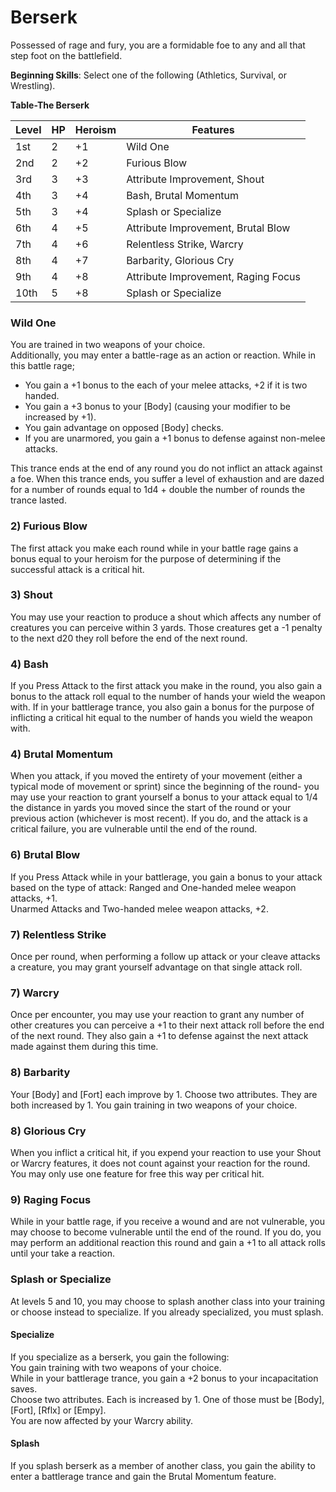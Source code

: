 # Berserk
Possessed of rage and fury, you are a formidable foe to any and all that step foot on the battlefield.

**Beginning Skills**: Select one of the following (Athletics, Survival, or Wrestling).

**Table-The Berserk**

| Level | HP | Heroism  | Features                                          |
|-------|----|----------|---------------------------------------------------|
| 1st   | 2  |    +1    | Wild One                                          |
| 2nd   | 2  |    +2    | Furious Blow                                      |
| 3rd   | 3  |    +3    | Attribute Improvement, Shout                      |
| 4th   | 3  |    +4    | Bash, Brutal Momentum                             |
| 5th   | 3  |    +4    | Splash or Specialize                              |
| 6th   | 4  |    +5    | Attribute Improvement, Brutal Blow                |
| 7th   | 4  |    +6    | Relentless Strike, Warcry                         |
| 8th   | 4  |    +7    | Barbarity, Glorious Cry                           |
| 9th   | 4  |    +8    | Attribute Improvement, Raging Focus               |
| 10th  | 5  |    +8    | Splash or Specialize                              |


### Wild One
You are trained in two weapons of your choice.  
Additionally, you may enter a battle-rage as an action or reaction. While in this battle rage;  
* You gain a +1 bonus to the each of your melee attacks, +2 if it is two handed.  
* You gain a +3 bonus to your [Body] (causing your modifier to be increased by +1).
* You gain advantage on opposed [Body] checks.
* If you are unarmored, you gain a +1 bonus to defense against non-melee attacks.  

This trance ends at the end of any round you do not inflict an attack against a foe. When this trance ends, you suffer a level of exhaustion and are dazed for a number of rounds equal to 1d4 + double the number of rounds the trance lasted.

### 2) Furious Blow
The first attack you make each round while in your battle rage gains a bonus equal to your heroism for the purpose of determining if the successful attack is a critical hit.

### 3) Shout
You may use your reaction to produce a shout which affects any number of creatures you can perceive within 3 yards. Those creatures get a -1 penalty to the next d20 they roll before the end of the next round.

### 4) Bash
If you Press Attack to the first attack you make in the round, you also gain a bonus to the attack roll equal to the number of hands your wield the weapon with. If in your battlerage trance, you also gain a bonus for the purpose of inflicting a critical hit equal to the number of hands you wield the weapon with.

### 4) Brutal Momentum
When you attack, if you moved the entirety of your movement (either a typical mode of movement or sprint) since the beginning of the round- you may use your reaction to grant yourself a bonus to your attack equal to 1/4 the distance in yards you moved since the start of the round or your previous action (whichever is most recent). If you do, and the attack is a critical failure, you are vulnerable until the end of the round.

### 6) Brutal Blow
If you Press Attack while in your battlerage, you gain a bonus to your attack based on the type of attack:
Ranged and One-handed melee weapon attacks, +1.  
Unarmed Attacks and Two-handed melee weapon attacks, +2.

### 7) Relentless Strike
Once per round, when performing a follow up attack or your cleave attacks a creature, you may grant yourself advantage on that single attack roll.

### 7) Warcry
Once per encounter, you may use your reaction to grant any number of other creatures you can perceive a +1 to their next attack roll before the end of the next round. They also gain a +1 to defense against the next attack made against them during this time.

### 8) Barbarity
Your [Body] and [Fort] each improve by 1. Choose two attributes. They are both increased by 1. You gain training in two weapons of your choice.

### 8) Glorious Cry
When you inflict a critical hit, if you expend your reaction to use your Shout or Warcry features, it does not count against your reaction for the round. You may only use one feature for free this way per critical hit.

### 9) Raging Focus
While in your battle rage, if you receive a wound and are not vulnerable, you may choose to become vulnerable until the end of the round. If you do, you may perform an additional reaction this round and gain a +1 to all attack rolls until your take a reaction.

### Splash or Specialize
At levels 5 and 10, you may choose to splash another class into your training or choose instead to specialize. If you already specialized, you must splash.

#### Specialize
If you specialize as a berserk, you gain the following:  
You gain training with two weapons of your choice.  
While in your battlerage trance, you gain a +2 bonus to your incapacitation saves.  
Choose two attributes. Each is increased by 1. One of those must be [Body], [Fort], [Rflx] or [Empy].  
You are now affected by your Warcry ability.

#### Splash
If you splash berserk as a member of another class, you gain the ability to enter a battlerage trance and gain the Brutal Momentum feature.
